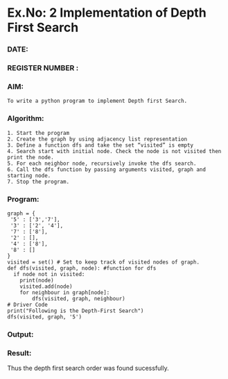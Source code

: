 # Ex.No: 2  Implementation of Depth First Search
### DATE:                                                                            
### REGISTER NUMBER : 
### AIM: 
    To write a python program to implement Depth first Search. 
### Algorithm:
    1. Start the program
    2. Create the graph by using adjacency list representation
    3. Define a function dfs and take the set “visited” is empty 
    4. Search start with initial node. Check the node is not visited then print the node.
    5. For each neighbor node, recursively invoke the dfs search.
    6. Call the dfs function by passing arguments visited, graph and starting node.
    7. Stop the program.
### Program:
    graph = {
     '5' : ['3','7'],
     '3' : ['2', '4'],
     '7' : ['8'], 
     '2' : [],
     '4' : ['8'],
     '8' : []
    }
    visited = set() # Set to keep track of visited nodes of graph.
    def dfs(visited, graph, node): #function for dfs
      if node not in visited:
        print(node)
        visited.add(node)
        for neighbour in graph[node]:
            dfs(visited, graph, neighbour)
    # Driver Code
    print("Following is the Depth-First Search")
    dfs(visited, graph, '5')










### Output:



### Result:
Thus the depth first search order was found sucessfully.
